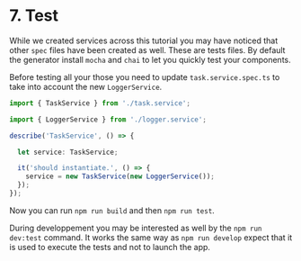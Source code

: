 # 7. Test

While we created services across this tutorial you may have noticed that other `spec` files have been created as well. These are tests files. By default the generator install `mocha` and `chai` to let you quickly test your components.

Before testing all your those you need to update `task.service.spec.ts` to take into account the new `LoggerService`.

```typescript
import { TaskService } from './task.service';

import { LoggerService } from './logger.service';

describe('TaskService', () => {

  let service: TaskService;

  it('should instantiate.', () => {
    service = new TaskService(new LoggerService());
  });
});
```

Now you can run `npm run build` and then `npm run test`.

During developpement you may be interested as well by the `npm run dev:test` command. It works the same way as `npm run develop` expect that it is used to execute the tests and not to launch the app.